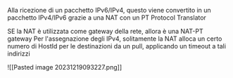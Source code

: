 Alla ricezione di un pacchetto IPv6/IPv4, questo viene convertito in un pacchetto IPv4/IPv6 grazie a una NAT con un PT Protocol Translator

SE la NAT è utilizzata come gateway della rete, allora è una NAT-PT gateway
Per l'assegnazione degli IPv4, solitamente la NAT alloca un certo numero di HostId per le destinazioni da un pull, applicando un timeout a tali indirizzi

![[Pasted image 20231219093227.png]]
